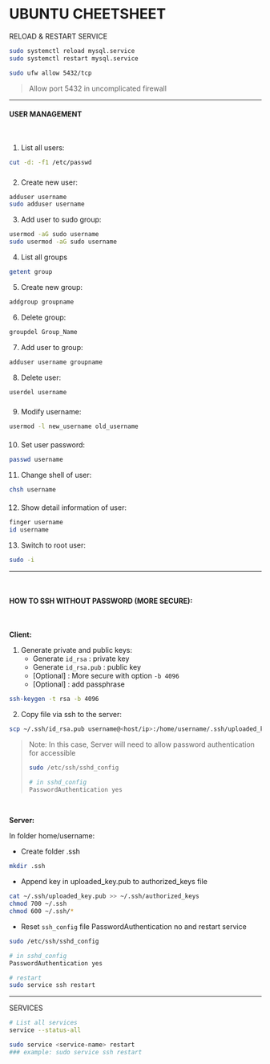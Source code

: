 # UBUNTU CHEETSHEET



RELOAD & RESTART SERVICE

```bash
sudo systemctl reload mysql.service
sudo systemctl restart mysql.service
```

```bash
sudo ufw allow 5432/tcp
```

> Allow port 5432 in uncomplicated firewall



<hr>

#### USER MANAGEMENT

<br>

1. List all users:

```bash
cut -d: -f1 /etc/passwd
```

### 

2. Create new user:

```bash
adduser username
sudo adduser username
```



3. Add user to sudo group:

```bash
usermod -aG sudo username
sudo usermod -aG sudo username
```



4. List all groups

```bash
getent group
```



5. Create new group:

```bash
addgroup groupname
```



6. Delete group:

```bash
groupdel Group_Name
```



7. Add user to group:

```bash
adduser username groupname
```



8. Delete user:

```bash
userdel username
```

### 

9. Modify username:

```bash
usermod -l new_username old_username
```

#### 

10. Set user password:

```bash
passwd username
```



11. Change shell of user:

```bash
chsh username
```

#### 

12. Show detail information of user:

```bash
finger username
id username
```

13. Switch to root user:
```bash
sudo -i
```


<hr>
<br>

#### HOW TO SSH WITHOUT PASSWORD (MORE SECURE):

 <br>

**Client:** 

1. Generate private and public keys:
   - Generate ```id_rsa``` : private key
   - Generate ```id_rsa.pub``` : public key
   - [Optional] : More secure with option ```-b 4096``` 
   - [Optional] : add passphrase 

```bash
ssh-keygen -t rsa -b 4096
```

2. Copy file via ssh to the server:

```bash
scp ~/.ssh/id_rsa.pub username@<host/ip>:/home/username/.ssh/uploaded_key.pub
```

> Note: In this case, Server will need to allow password authentication for accessible
>
> ```bash
> sudo /etc/ssh/sshd_config
> 
> # in sshd_config
> PasswordAuthentication yes
> ```

<br>

**Server:**

In folder home/username:

* Create folder .ssh

```bash
mkdir .ssh
```

* Append key in uploaded_key.pub to authorized_keys file

```bash
cat ~/.ssh/uploaded_key.pub >> ~/.ssh/authorized_keys
chmod 700 ~/.ssh
chmod 600 ~/.ssh/*
```

* Reset ```ssh_config``` file PasswordAuthentication no and restart service

```bash
sudo /etc/ssh/sshd_config

# in sshd_config
PasswordAuthentication yes

# restart
sudo service ssh restart
```



<hr>

SERVICES

```bash
# List all services
service --status-all

sudo service <service-name> restart
### example: sudo service ssh restart
```



